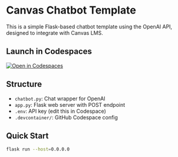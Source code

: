 # Canvas Chatbot Template

This is a simple Flask-based chatbot template using the OpenAI API, designed to integrate with Canvas LMS.

## Launch in Codespaces
[![Open in Codespaces](https://github.com/codespaces/badge.svg)](https://github.com/codespaces/new?template_repository=YOUR-USERNAME/canvas-chatbot)

## Structure

- `chatbot.py`: Chat wrapper for OpenAI
- `app.py`: Flask web server with POST endpoint
- `.env`: API key (edit this in Codespace)
- `.devcontainer/`: GitHub Codespace config

## Quick Start

```bash
flask run --host=0.0.0.0
